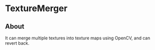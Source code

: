 # TextureMerger
## About
It can merge multiple textures into texture maps using OpenCV, and can revert back.
